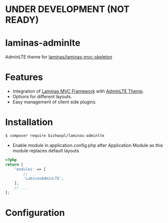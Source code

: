# UNDER DEVELOPMENT (NOT READY)


# laminas-adminlte
AdminLTE theme for [laminas/laminas-mvc-skeleton](https://github.com/laminas/laminas-mvc-skeleton)

# Features
* Integration of [Laminas MVC Framework](https://github.com/laminas/laminas-mvc-skeleton) with [AdminLTE Theme](https://github.com/ColorlibHQ/AdminLTE).
* Options for different layouts.
* Easy management of client side plugins.

# Installation
```bash
$ composer require bishwopl/laminas-adminlte
```
* Enable module in application.config.php after Application Module as this module replaces default layouts
```php
<?php
return [
    'modules' => [
        // ...
        'LaminasAdminLTE',
    ],
    // ...
];
```
# Configuration
